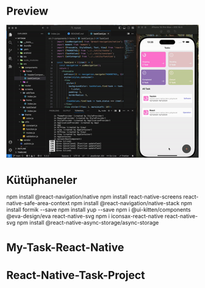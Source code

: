 # Preview

![](./ScreenRecording2024-11-02at13.25.59-ezgif.com-video-to-gif-converter.gif)

# Kütüphaneler

npm install @react-navigation/native
npm install react-native-screens react-native-safe-area-context
npm install @react-navigation/native-stack
npm install formik --save
npm install yup --save
npm i @ui-kitten/components @eva-design/eva react-native-svg
npm i iconsax-react-native react-native-svg
npm install @react-native-async-storage/async-storage

# My-Task-React-Native

# React-Native-Task-Project
